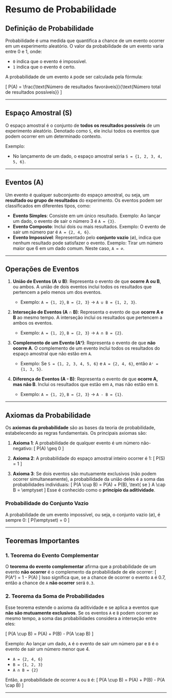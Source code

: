 # Resumo de Probabilidade

## Definição de Probabilidade
Probabilidade é uma medida que quantifica a chance de um evento ocorrer em um experimento aleatório. O valor da probabilidade de um evento varia entre 0 e 1, onde:
- `0` indica que o evento é impossível.
- `1` indica que o evento é certo.

A probabilidade de um evento `A` pode ser calculada pela fórmula:

\[
P(A) = \frac{\text{Número de resultados favoráveis}}{\text{Número total de resultados possíveis}}
\]

---

## Espaço Amostral (S)
O espaço amostral é o conjunto de **todos os resultados possíveis** de um experimento aleatório. Denotado como `S`, ele inclui todos os eventos que podem ocorrer em um determinado contexto.

Exemplo: 
- No lançamento de um dado, o espaço amostral seria `S = {1, 2, 3, 4, 5, 6}`.

---

## Eventos (A)
Um evento é qualquer subconjunto do espaço amostral, ou seja, um **resultado ou grupo de resultados** do experimento. Os eventos podem ser classificados em diferentes tipos, como:

- **Evento Simples**: Consiste em um único resultado. Exemplo: Ao lançar um dado, o evento de sair o número 3 é `A = {3}`.
- **Evento Composto**: Inclui dois ou mais resultados. Exemplo: O evento de sair um número par é `A = {2, 4, 6}`.
- **Evento Impossível**: Representado pelo **conjunto vazio** (∅), indica que nenhum resultado pode satisfazer o evento. Exemplo: Tirar um número maior que 6 em um dado comum. Neste caso, `A = ∅`.

---

## Operações de Eventos

1. **União de Eventos (A ∪ B)**: Representa o evento de que **ocorre A ou B**, ou ambos. A união de dois eventos inclui todos os resultados que pertencem a pelo menos um dos eventos.
   - Exemplo: `A = {1, 2}`, `B = {2, 3}` → `A ∪ B = {1, 2, 3}`.

2. **Interseção de Eventos (A ∩ B)**: Representa o evento de que **ocorre A e B** ao mesmo tempo. A interseção inclui os resultados que pertencem a ambos os eventos.
   - Exemplo: `A = {1, 2}`, `B = {2, 3}` → `A ∩ B = {2}`.

3. **Complemento de um Evento (Aᶜ)**: Representa o evento de que **não ocorre A**. O complemento de um evento inclui todos os resultados do espaço amostral que não estão em `A`.
   - Exemplo: Se `S = {1, 2, 3, 4, 5, 6}` e `A = {2, 4, 6}`, então `Aᶜ = {1, 3, 5}`.

4. **Diferença de Eventos (A - B)**: Representa o evento de que **ocorre A, mas não B**. Inclui os resultados que estão em `A`, mas não estão em `B`.
   - Exemplo: `A = {1, 2}`, `B = {2, 3}` → `A - B = {1}`.

---

## Axiomas da Probabilidade

Os **axiomas da probabilidade** são as bases da teoria de probabilidade, estabelecendo as regras fundamentais. Os principais axiomas são:

1. **Axioma 1**: A probabilidade de qualquer evento é um número não-negativo:
   \[
   P(A) \geq 0
   \]

2. **Axioma 2**: A probabilidade do espaço amostral inteiro ocorrer é 1:
   \[
   P(S) = 1
   \]

3. **Axioma 3**: Se dois eventos são mutuamente exclusivos (não podem ocorrer simultaneamente), a probabilidade da união deles é a soma das probabilidades individuais:
   \[
   P(A \cup B) = P(A) + P(B), \text{ se } A \cap B = \emptyset
   \]
   Esse é conhecido como o **princípio da aditividade**.

### Probabilidade do Conjunto Vazio
A probabilidade de um evento impossível, ou seja, o conjunto vazio (∅), é sempre 0:
\[
P(\emptyset) = 0
\]

---

## Teoremas Importantes

### 1. Teorema do Evento Complementar
O **teorema do evento complementar** afirma que a probabilidade de um evento **não ocorrer** é o complemento da probabilidade de ele ocorrer:
\[
P(Aᶜ) = 1 - P(A)
\]
Isso significa que, se a chance de ocorrer o evento `A` é 0.7, então a chance de `A` **não ocorrer** será `0.3`.

### 2. Teorema da Soma de Probabilidades
Esse teorema estende o axioma da aditividade e se aplica a eventos que **não são mutuamente exclusivos**. Se os eventos `A` e `B` podem ocorrer ao mesmo tempo, a soma das probabilidades considera a interseção entre eles:

\[
P(A \cup B) = P(A) + P(B) - P(A \cap B)
\]

Exemplo: Ao lançar um dado, `A` é o evento de sair um número par e `B` é o evento de sair um número menor que 4.
- `A = {2, 4, 6}`
- `B = {1, 2, 3}`
- `A ∩ B = {2}`

Então, a probabilidade de ocorrer `A` ou `B` é:
\[
P(A \cup B) = P(A) + P(B) - P(A \cap B)
\]

---
